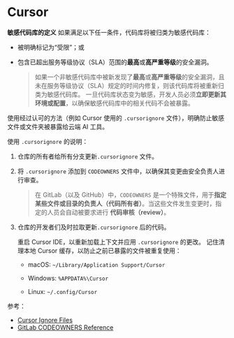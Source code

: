# Cursor



**敏感代码库的定义**
 如果满足以下任一条件，代码库将被归类为敏感代码库：

- 被明确标记为“受限”；或

- 包含已超出服务等级协议（SLA）范围的**最高**或**高严重等级**的安全漏洞。

  > 如果一个非敏感代码库中被新发现了**最高**或**高严重等级**的安全漏洞，且未在服务等级协议（SLA）规定的时间内修复，则该代码库将被重新归类为敏感代码库。
  >  一旦代码库状态变为敏感，开发人员必须**立即更新其环境或配置**，以确保敏感代码库中的相关代码不会被暴露。

使用经过认可的方法（例如 Cursor 使用的 `.cursorignore` 文件），明确防止敏感文件或文件夹被暴露给云端 AI 工具。

使用 `.cursorignore` 的说明：

1. 仓库的所有者给所有分支更新`.cursorignore` 文件。

2. 将 `.cursorignore` 添加到 `CODEOWNERS` 文件中，以确保其变更由安全负责人进行审查。

   > 在 GitLab（以及 GitHub）中，`CODEOWNERS` 是一个特殊文件，用于**指定某些文件或目录的负责人（代码所有者）**。当这些文件发生变更时，指定的人员会自动被要求进行 **代码审核（review）**。

3. 仓库的开发者们及时拉取更新`.cursorignore` 后的代码。

   重启 Cursor IDE，以重新加载上下文并应用 `.cursorignore` 的更改。
    记住清理本地 Cursor 缓存，以防止之前已暴露的文件被重复使用：

   - macOS: `~/Library/Application Support/Cursor`

   - Windows: `%APPDATA%\Cursor`

   - Linux: `~/.config/Cursor`

参考：

- [Cursor Ignore Files](https://docs.cursor.com/context/ignore-files)
- [GitLab CODEOWNERS Reference](https://docs.gitlab.com/user/project/codeowners/reference/)



